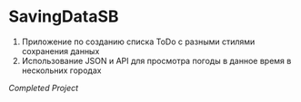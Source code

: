 # SavingDataSB
1) Приложение по созданию списка ToDo с разными стилями сохранения данных
2) Использование JSON и API для просмотра погоды в данное время в нескольних городах

*Completed Project*
